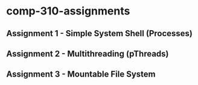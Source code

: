 # comp-310-assignments

## Assignment 1 - Simple System Shell (Processes)
## Assignment 2 - Multithreading (pThreads)
## Assignment 3 - Mountable File System

